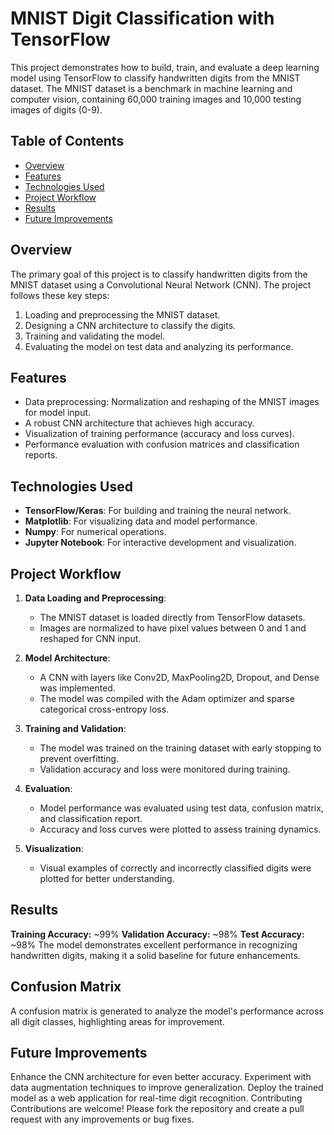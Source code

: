 # MNIST Digit Classification with TensorFlow  

This project demonstrates how to build, train, and evaluate a deep learning model using TensorFlow to classify handwritten digits from the MNIST dataset. The MNIST dataset is a benchmark in machine learning and computer vision, containing 60,000 training images and 10,000 testing images of digits (0-9).  

## Table of Contents  
- [Overview](#overview)  
- [Features](#features)  
- [Technologies Used](#technologies-used)  
- [Project Workflow](#project-workflow)  
- [Results](#results)  
- [Future Improvements](#future-improvements)  

## Overview  
The primary goal of this project is to classify handwritten digits from the MNIST dataset using a Convolutional Neural Network (CNN). The project follows these key steps:  
1. Loading and preprocessing the MNIST dataset.  
2. Designing a CNN architecture to classify the digits.  
3. Training and validating the model.  
4. Evaluating the model on test data and analyzing its performance.  

## Features  
- Data preprocessing: Normalization and reshaping of the MNIST images for model input.  
- A robust CNN architecture that achieves high accuracy.  
- Visualization of training performance (accuracy and loss curves).  
- Performance evaluation with confusion matrices and classification reports.  

## Technologies Used  
- **TensorFlow/Keras**: For building and training the neural network.  
- **Matplotlib**: For visualizing data and model performance.  
- **Numpy**: For numerical operations.  
- **Jupyter Notebook**: For interactive development and visualization.  

## Project Workflow  
1. **Data Loading and Preprocessing**:  
   - The MNIST dataset is loaded directly from TensorFlow datasets.  
   - Images are normalized to have pixel values between 0 and 1 and reshaped for CNN input.  

2. **Model Architecture**:  
   - A CNN with layers like Conv2D, MaxPooling2D, Dropout, and Dense was implemented.  
   - The model was compiled with the Adam optimizer and sparse categorical cross-entropy loss.  

3. **Training and Validation**:  
   - The model was trained on the training dataset with early stopping to prevent overfitting.  
   - Validation accuracy and loss were monitored during training.  

4. **Evaluation**:  
   - Model performance was evaluated using test data, confusion matrix, and classification report.  
   - Accuracy and loss curves were plotted to assess training dynamics.  

5. **Visualization**:  
   - Visual examples of correctly and incorrectly classified digits were plotted for better understanding.  

## Results
**Training Accuracy:** ~99%
**Validation Accuracy:** ~98%
**Test Accuracy:** ~98%
The model demonstrates excellent performance in recognizing handwritten digits, making it a solid baseline for future enhancements.

## Confusion Matrix
A confusion matrix is generated to analyze the model's performance across all digit classes, highlighting areas for improvement.

## Future Improvements
Enhance the CNN architecture for even better accuracy.
Experiment with data augmentation techniques to improve generalization.
Deploy the trained model as a web application for real-time digit recognition.
Contributing
Contributions are welcome! Please fork the repository and create a pull request with any improvements or bug fixes.
